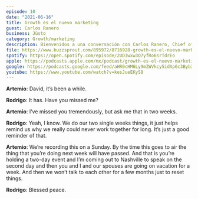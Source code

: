 ```yaml
---
episode: 10
date: "2021-06-16"
title: Growth es el nuevo marketing
guest: Carlos Ranero
business: Jüsto
category: Growth/marketing
description: Bienvenidos a una conversación con Carlos Ranero, Chief of Growth de Jüsto, la startup que está revolucionando la manera hacer de hacer súper en línea en México. En este capítulo platicamos sobre la evolución del marketing al growth, sobre cómo hacer experimentos de crecimiento y sobre los nuevos espacios que están atrapando la atención de los consumidores en Latinoamérica.
file: https://www.buzzsprout.com/895972/8716928-growth-es-el-nuevo-marketing-carlos-ranero-justo.mp3?download=true
spotify: https://open.spotify.com/episode/2UD3wxw3Q7yfRo6srTdrEo
apple: https://podcasts.apple.com/mx/podcast/growth-es-el-nuevo-marketing-carlos-ranero-j%C3%BCsto/id1500473556?i=1000526800193
google: https://podcasts.google.com/feed/aHR0cHM6Ly9mZWVkcy5idXp6c3Byb3V0LmNvbS84OTU5NzIucnNz/episode/QnV6enNwcm91dC04NzE2OTI4
youtube: https://www.youtube.com/watch?v=kesJueEKyS8
---
```


**Artemio**: David, it’s been a while.

**Rodrigo**: It has. Have you missed me?

**Artemio**: I’ve missed you tremendously, but ask me that in two weeks.

**Rodrigo**: Yeah, I know. We do our two single weeks things, it just helps remind us why we really could never work together for long. It’s just a good reminder of that.

**Artemio**: We’re recording this on a Sunday. By the time this goes to air the thing that you’re doing next week will have passed. And that is you’re holding a two-day event and I’m coming out to Nashville to speak on the second day and then you and I and our spouses are going on vacation for a week. And then we won’t talk to each other for a few months just to reset things.

**Rodrigo**: Blessed peace.
